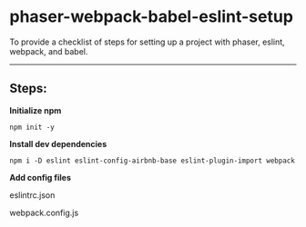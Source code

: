 # phaser-webpack-babel-eslint-setup

To provide a checklist of steps for setting up a project with phaser, eslint, webpack, and babel.

___
## **Steps:**

**Initialize npm**

`npm init -y`


**Install dev dependencies**

`npm i -D eslint eslint-config-airbnb-base eslint-plugin-import webpack`


**Add config files**

eslintrc.json

webpack.config.js


